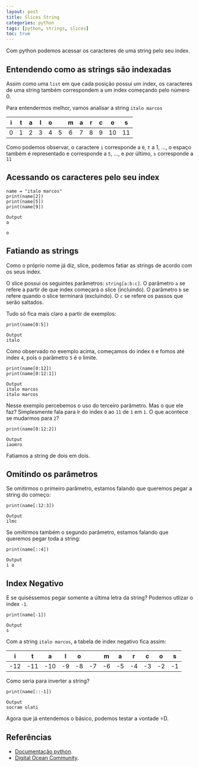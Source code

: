 ```yaml
---
layout: post
title: Slices String
categories: python
tags: [python, strings, slices]
toc: true
---
```


Com python podemos acessar os caracteres de uma string pelo seu index.

## Entendendo como as strings são indexadas
Assim como uma `list` em que cada posição possui um index, os caracteres de uma string também correspondem a um index começando pelo número 0.

Para entendermos melhor, vamos analisar a string `italo marcos`

| i  | t  | a  | l  | o  |   | m  | a  | r  | c  | o  | s  |
|:-:|:-:|:-:|:-:|:-:|:-:|:-:|:-:|:-:|:-:|:-:|:-:|
| 0  | 1  | 2  | 3  | 4  | 5  | 6  | 7  | 8  | 9  | 10  | 11  |

Como podemos observar, o caractere `i` corresponde a `0`, `t` a 1, ..., o espaço também é representado e corresponde a `5`, ..., e por último, `s` corresponde a `11`

## Acessando os caracteres pelo seu index
```
name = "italo marcos"
print(name[2])
print(name[5])
print(name[9])

Output
a

o
```

## Fatiando as strings
Como o próprio nome já diz, slice, podemos fatiar as strings de acordo com os seus index.

O slice possui os seguintes parâmetros: `string[a:b:c]`. O parâmetro `a` se refere a partir de que index começará o slice (incluindo). O parâmetro `b` se refere quando o slice terminará (excluindo). O `c` se refere os passos que serão saltados.

Tudo só fica mais claro a partir de exemplos:

```
print(name[0:5])

Output
italo
```
Como observado no exemplo acima, começamos do index `0` e fomos até index `4`, pois o parâmetro `5` é o limite.

```
print(name[0:12])
print(name[0:12:1])

Output
italo marcos
italo marcos
```
Nesse exemplo percebemos o uso do terceiro parâmetro. Mas o que ele faz? Simplesmente fala para ir do index `0` ao `11` de `1` em `1`. O que acontece se mudarmos para `2`?
```
print(name[0:12:2])

Output
iaomro
```
Fatiamos a string de dois em dois.

## Omitindo os parâmetros
Se omitirmos o primeiro parâmetro, estamos falando que queremos pegar a string do começo:
```
print(name[:12:3])

Output
ilmc
``` 

Se omitirmos também o segundo parâmetro, estamos falando que queremos pegar toda a string:
```
print(name[::4])

Output
i o
``` 

## Index Negativo
E se quiséssemos pegar somente a última letra da string? Podemos utlizar o index `-1`. 
```
print(name[-1])

Output
s
```

Com a string `italo marcos`, a tabela de index negativo fica assim:

| i  | t  | a  | l  | o  |   | m  | a  | r  | c  | o  | s  |
|:-:|:-:|:-:|:-:|:-:|:-:|:-:|:-:|:-:|:-:|:-:|:-:|
| -12  | -11  | -10  | -9  | -8  | -7  | -6  | -5  | -4  | -3  | -2  | -1  |

Como seria para inverter a string?
```
print(name[::-1])

Output
socram olati
```

Agora que já entendemos o básico, podemos testar a vontade =D.

## Referências
* [Documentação python](https://docs.python.org/3/library/functions.html?highlight=slice#slice).
* [Digital Ocean Community](https://www.digitalocean.com/community/tutorials/how-to-index-and-slice-strings-in-python-3).


